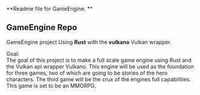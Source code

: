 **Readme file for GameEngine. **

## GameEngine Repo

GameEngine project Using **Rust** with the **vulkano** Vulkan wrapper. 

Goal:	
	The goal of this project is to make a full scale game engine using Rust
	and the Vulkan api wrapper Vulkano. This engine will be used as the foundation
	for three games, two of which are going to be stories of the hero characters. The
	third game will be the crux of the engines full capabilities. This game is set to
	be an MMORPG.
